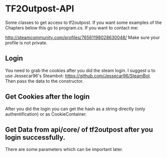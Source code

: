 # TF2Outpost-API
Some classes to get access to tf2outpost.
If you want some examples of the Chapters below this go to program.cs.
If you want to contact me:

http://steamcommunity.com/profiles/76561198028630048/
Make sure your profile is not private.

## Login 
You need to grab the cookies after you did the steam login.
I suggest u to use Jessecar96's Steambot: https://github.com/Jessecar96/SteamBot.
Then pass the data to the constructor.

## Get Cookies after the login
After you did the login you can get the hash as a string directly (only authentification) or as CookieContainer.

## Get Data from api/core/ of tf2outpost after you login successfully.
There are some parameters which can be important later.